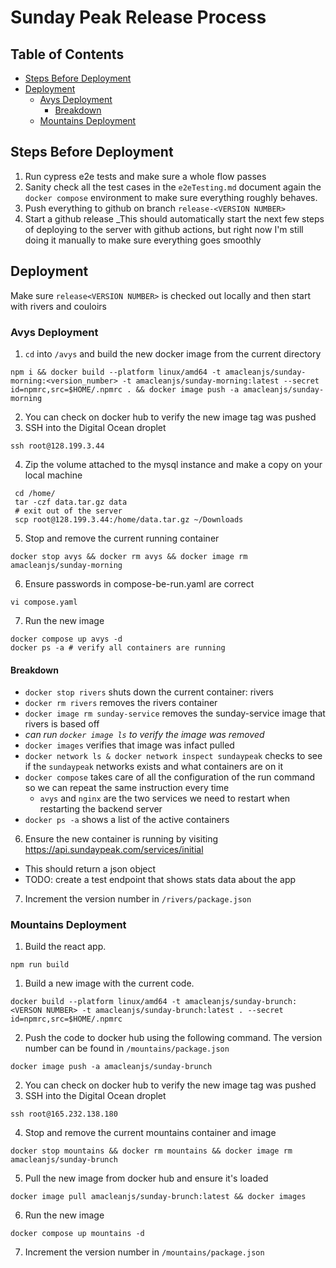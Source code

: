 # Sunday Peak Release Process

## Table of Contents

- [Steps Before Deployment](#steps-before-deployment)
- [Deployment](#deployment)
  - [Avys Deployment](#avys-deployment)
    - [Breakdown](#breakdown)
  - [Mountains Deployment](#mountains-deployment)

## Steps Before Deployment

1. Run cypress e2e tests and make sure a whole flow passes
2. Sanity check all the test cases in the `e2eTesting.md` document again the `docker compose` environment to make sure everything roughly behaves.
3. Push everything to github on branch `release-<VERSION NUMBER>`
4. Start a github release
   \_This should automatically start the next few steps of deploying to the server with github actions, but right now I'm still doing it manually to make sure everything goes smoothly

## Deployment

Make sure `release<VERSION NUMBER>` is checked out locally and then start with rivers and couloirs

### Avys Deployment

1. `cd` into `/avys` and build the new docker image from the current directory

```shell
npm i && docker build --platform linux/amd64 -t amacleanjs/sunday-morning:<version_number> -t amacleanjs/sunday-morning:latest --secret id=npmrc,src=$HOME/.npmrc . && docker image push -a amacleanjs/sunday-morning
```

2. You can check on docker hub to verify the new image tag was pushed
3. SSH into the Digital Ocean droplet

```shell
ssh root@128.199.3.44
```

4. Zip the volume attached to the mysql instance and make a copy on your local machine

```shell
 cd /home/
 tar -czf data.tar.gz data
 # exit out of the server
 scp root@128.199.3.44:/home/data.tar.gz ~/Downloads
```

5. Stop and remove the current running container

```shell
docker stop avys && docker rm avys && docker image rm amacleanjs/sunday-morning
```

6. Ensure passwords in compose-be-run.yaml are correct

```shell
vi compose.yaml
```

7. Run the new image

```shell
docker compose up avys -d
docker ps -a # verify all containers are running
```

#### Breakdown

- `docker stop rivers` shuts down the current container: rivers
- `docker rm rivers` removes the rivers container
- `docker image rm sunday-service` removes the sunday-service image that rivers is based off
- _can run `docker image ls` to verify the image was removed_
- `docker images` verifies that image was infact pulled
- `docker network ls & docker network inspect sundaypeak` checks to see if the `sundaypeak` networks exists and what containers are on it
- `docker compose` takes care of all the configuration of the run command so we can repeat the same instruction every time
  - `avys` and `nginx` are the two services we need to restart when restarting the backend server
- `docker ps -a` shows a list of the active containers

6. Ensure the new container is running by visiting https://api.sundaypeak.com/services/initial

- This should return a json object
- TODO: create a test endpoint that shows stats data about the app

7. Increment the version number in `/rivers/package.json`

### Mountains Deployment

1. Build the react app.

```shell
npm run build
```

1. Build a new image with the current code.

```shell
docker build --platform linux/amd64 -t amacleanjs/sunday-brunch:<VERSON NUMBER> -t amacleanjs/sunday-brunch:latest . --secret id=npmrc,src=$HOME/.npmrc
```

2. Push the code to docker hub using the following command. The version number can be found in `/mountains/package.json`

```shell
docker image push -a amacleanjs/sunday-brunch
```

2. You can check on docker hub to verify the new image tag was pushed
3. SSH into the Digital Ocean droplet

```shell
ssh root@165.232.138.180
```

4. Stop and remove the current mountains container and image

```shell
docker stop mountains && docker rm mountains && docker image rm amacleanjs/sunday-brunch
```

5. Pull the new image from docker hub and ensure it's loaded

```shell
docker image pull amacleanjs/sunday-brunch:latest && docker images
```

6. Run the new image

```shell
docker compose up mountains -d
```

7. Increment the version number in `/mountains/package.json`

